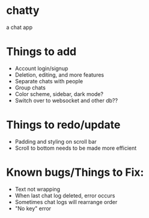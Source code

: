 # chatty
 a chat app

# Things to add
- Account login/signup
- Deletion, editing, and more features
- Separate chats with people
- Group chats
- Color scheme, sidebar, dark mode?
- Switch over to websocket and other db??

# Things to redo/update
- Padding and styling on scroll bar
- Scroll to bottom needs to be made more efficient

# Known bugs/Things to Fix:
- Text not wrapping
- When last chat log deleted, error occurs
- Sometimes chat logs will rearrange order
- "No key" error
